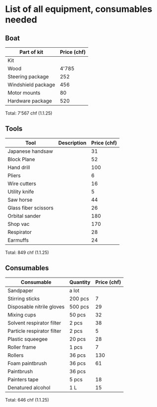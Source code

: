 # List of all equipment, consumables needed

## Boat

| Part of kit | Price (chf) |
| - | - |
| Kit |  |
| Wood | 4'785 |
| Steering package | 252 |
| Windshield package | 456 |
| Motor mounts | 80 |
| Hardware package | 520 |

Total: 7'567 chf (1.1.25)

## Tools

| Tool | Description | Price (chf) |
| - | - | - |
| Japanese handsaw |  | 31 |
| Block Plane |  | 52 |
| Hand drill |  | 100 |
| Pliers |  | 6 |
| Wire cutters |  | 16 |
| Utility knife |  | 5 |
| Saw horse |  | 44 |
| Glass fiber scissors |  | 26 |
| Orbital sander |  | 180 |
| Shop vac |  | 170 |
| Respirator |  | 28 |
| Earmuffs |  | 24 |

Total: 849 chf (1.1.25)

## Consumables

| Consumable | Quantity | Price (chf) |
| - | - | - |
| Sandpaper | a lot |  |
| Stirring sticks | 200 pcs | 7 |
| Disposable nitrile gloves | 500 pcs | 29 |
| Mixing cups | 50 pcs | 32 |
| Solvent respirator filter | 2 pcs | 38 |
| Particle respirator filter | 2 pcs | 5 |
| Plastic squeegee | 20 pcs | 28 |
| Roller frame | 1 pcs | 7 |
| Rollers | 36 pcs | 130 |
| Foam paintbrush | 36 pcs | 61 |
| Paintbrush | 36 pcs |  |
| Painters tape | 5 pcs | 18 |
| Denatured alcohol | 1 L | 15 |

Total: 646 chf (1.1.25)
